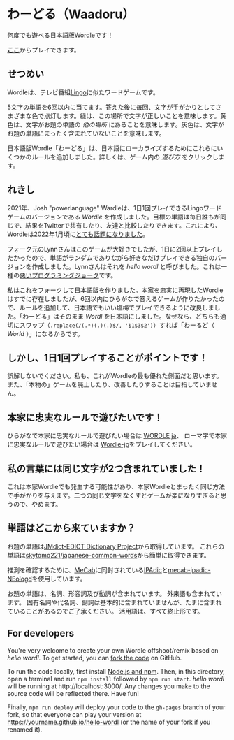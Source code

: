 # わーどる（Waadoru）

何度でも遊べる日本語版[Wordle](https://www.powerlanguage.co.uk/wordle/)です！

[**ここ**](https://skytomo221.github.io/waadoru/)からプレイできます。

## せつめい

Wordleは、テレビ番組[Lingo](https://en.wikipedia.org/wiki/Lingo_(British_game_show))に似たワードゲームです。

5文字の単語を6回以内に当てます。答えた後に毎回、文字が手がかりとしてさまざまな色で点灯します。緑は、この場所で文字が正しいことを意味します。黄色は、文字がお題の単語の _他の場所_ にあることを意味します。灰色は、文字がお題の単語にまったく含まれていないことを意味します。

日本語版Wordle「わーどる」は、日本語にローカライズするためにこれらにいくつかのルールを追加しました。詳しくは、ゲーム内の _遊び方_ をクリックします。

## れきし

2021年、Josh "powerlanguage" Wardleは、1日1回プレイできるLingoワードゲームのバージョンである _Wordle_ を作成しました。目標の単語は毎日誰もが同じで、結果をTwitterで共有したり、友達と比較したりできます。これにより、Wordleは2022年1月頃に[とても話題になりました](https://www.nytimes.com/2022/01/03/technology/wordle-word-game-creator.html)。

フォーク元のLynnさんはこのゲームが大好きでしたが、1日に2回以上プレイしたかったので、単語がランダムでありながら好きなだけプレイできる独自のバージョンを作成しました。Lynnさんはそれを _hello wordl_ と呼びました。これは一種の[悪いプログラミングジョーク](https://en.wikipedia.org/wiki/%22Hello,_World!%22_program)です。

私はこれをフォークして日本語版を作りました。本家を忠実に再現したWordleはすでに存在しましたが、6回以内にひらがなで答えるゲームが作りたかったので、ルールを追加して、日本語でもいい塩梅でプレイできるように改良しました。「わーどる」はそのまま _Wordl_ を日本語にしました。なぜなら、どちらも適切にスワップ（`.replace(/(.*)(.)(.)$/, '$1$3$2')`）すれば「わーるど（ _World_ ）」になるからです。

## しかし、1日1回プレイすることがポイントです！

誤解しないでください。私も、これがWordleの最も優れた側面だと思います。また、「本物の」ゲームを廃止したり、改善したりすることは目指していません。

## 本家に忠実なルールで遊びたいです！

ひらがなで本家に忠実なルールで遊びたい場合は
[WORDLE ja](https://aseruneko.github.io/WORDLEja/)、
ローマ字で本家に忠実なルールで遊びたい場合は
[Wordle-jp](https://wordle-jp.netlify.app/)をプレイしてください。

## 私の言葉には同じ文字が2つ含まれていました！

これは本家Wordleでも発生する可能性があり、本家Wordleとまったく同じ方法で手がかりを与えます。二つの同じ文字をなくすとゲームが楽になりすぎると思うので、やめます。

## 単語はどこから来ていますか？

お題の単語は[JMdict-EDICT Dictionary Project](http://www.edrdg.org/wiki/index.php/JMdict-EDICT_Dictionary_Project)から取得しています。
これらの単語は[skytomo221/japanese-common-words](https://github.com/skytomo221/japanese-common-words)から簡単に取得できます。

推測を確認するために、[MeCab](https://github.com/taku910/mecab)に同封されている[IPAdic](https://github.com/taku910/mecab/tree/master/mecab-ipadic)と[mecab-ipadic-NEologd](https://github.com/neologd/mecab-ipadic-neologd)を使用しています。

お題の単語は、名詞、形容詞及び動詞が含まれています。
外来語も含まれています。
固有名詞や代名詞、副詞は基本的に含まれていませんが、たまに含まれていることがあるのでご了承ください。
活用語は、すべて終止形です。

## For developers

You're very welcome to create your own Wordle offshoot/remix based on _hello wordl_. To get started, you can [fork the code](https://docs.github.com/en/get-started/quickstart/fork-a-repo) on GitHub.

To run the code locally, first install [Node.js and npm](https://docs.npmjs.com/downloading-and-installing-node-js-and-npm#using-a-node-version-manager-to-install-nodejs-and-npm). Then, in this directory, open a terminal and run `npm install` followed by `npm run start`. _hello wordl_ will be running at http://localhost:3000/. Any changes you make to the source code will be reflected there. Have fun!

Finally, `npm run deploy` will deploy your code to the `gh-pages` branch of your fork, so that everyone can play your version at https://yourname.github.io/hello-wordl (or the name of your fork if you renamed it). 
